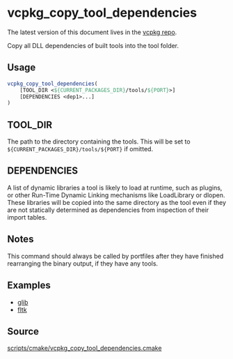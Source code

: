 # vcpkg_copy_tool_dependencies

The latest version of this document lives in the [vcpkg repo](https://github.com/Microsoft/vcpkg/blob/master/docs/maintainers/vcpkg_copy_tool_dependencies.md).

Copy all DLL dependencies of built tools into the tool folder.

## Usage
```cmake
vcpkg_copy_tool_dependencies(
    [TOOL_DIR <${CURRENT_PACKAGES_DIR}/tools/${PORT}>]
    [DEPENDENCIES <dep1>...]
)
```
## TOOL_DIR
The path to the directory containing the tools. This will be set to `${CURRENT_PACKAGES_DIR}/tools/${PORT}` if omitted.

## DEPENDENCIES
A list of dynamic libraries a tool is likely to load at runtime, such as plugins,
or other Run-Time Dynamic Linking mechanisms like LoadLibrary or dlopen.
These libraries will be copied into the same directory as the tool
even if they are not statically determined as dependencies from inspection of their import tables.

## Notes
This command should always be called by portfiles after they have finished rearranging the binary output, if they have any tools.

## Examples

* [glib](https://github.com/Microsoft/vcpkg/blob/master/ports/glib/portfile.cmake)
* [fltk](https://github.com/Microsoft/vcpkg/blob/master/ports/fltk/portfile.cmake)

## Source
[scripts/cmake/vcpkg\_copy\_tool\_dependencies.cmake](https://github.com/Microsoft/vcpkg/blob/master/scripts/cmake/vcpkg_copy_tool_dependencies.cmake)
